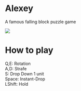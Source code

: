 # Alexey
A famous falling block puzzle game

![](https://raw.githubusercontent.com/wiki/the40san/Alexey/readme.png)


# How to play

Q,E: Rotation  
A,D: Strafe  
S: Drop Down 1 unit  
Space: Instant-Drop  
LShift: Hold  
